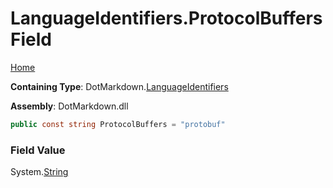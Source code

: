 <a name="_top"></a>

# LanguageIdentifiers\.ProtocolBuffers Field

[Home](../../../README.md#_top)

**Containing Type**: DotMarkdown\.[LanguageIdentifiers](../README.md#_top)

**Assembly**: DotMarkdown\.dll

```csharp
public const string ProtocolBuffers = "protobuf"
```

### Field Value

System\.[String](https://docs.microsoft.com/en-us/dotnet/api/system.string)